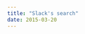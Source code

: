 ```yaml
---
title: "Slack's search"
date: 2015-03-20
---
```


<!-- https://uiwriting.tumblr.com/post/114129530249/one-of-my-co-workers-has-been-using-slack-to -->

